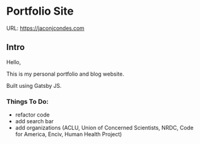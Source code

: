 # Portfolio Site

URL: https://jaconjcondes.com

## Intro

Hello,

This is my personal portfolio and blog website.

Built using Gatsby JS.

### Things To Do:

- refactor code
- add search bar
- add organizations (ACLU, Union of Concerned Scientists, NRDC, Code for America, Enciv, Human Health Project)
